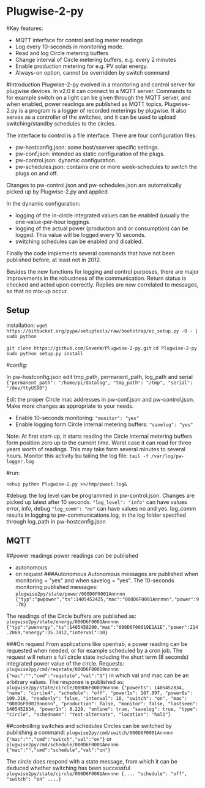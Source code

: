 Plugwise-2-py
=============

#Key features:
- MQTT interface for control and log meter readings
- Log every 10-seconds in monitoring mode.
- Read and log Circle metering buffers
- Change interval of Circle metering buffers, e.g. every 2 minutes
- Enable production metering for e.g. PV solar energy.
- Always-on option, cannot be overridden by switch command

#Introduction
Plugwise-2-py evolved in a monitoring and control server for plugwise devices.
In v2.0 it can connect to a MQTT server. Commands to for example switch on a light can be given through the MQTT server, and when enabled, power readings are published as MQTT topics.
Plugwise-2.py is a program is a logger of recorded meterings by plugwise.
It also serves as a controller of the switches, and it can be used to upload
switching/standby schedules to the circles.

The interface to control is a file interface. There are four configuration files:
- pw-hostconfig.json: some host/sserver specific settings.
- pw-conf.json: intended as static configuration of the plugs.
- pw-control.json: dynamic configuration.
- pw-schedules.json: contains one or more week-schedules to switch the plugs on and off.

Changes to pw-control.json and pw-schedules.json are automatically picked up by Plugwise-2.py and applied.

In the dynamic configuration:
- logging of the in-circle integrated values can be enabled (usually the one-value-per-hour loggings.
- logging of the actual power (production and or consumption) can  be logged. This value will be logged every 10 seconds.
- switching schedules can be enabled and disabled.

Finally the code implements several commands that have not been published before, at least not in 2012.

Besides the new functions for logging and control purposes, there are major improvements in the robustness of the communication. Return status is checked and acted upon correctly. Replies are now correlated to messages, so that no mix-up occur.


Setup
-----
installation:
```wget https://bitbucket.org/pypa/setuptools/raw/bootstrap/ez_setup.py -O - | sudo python```

```git clone https://github.com/SevenW/Plugwise-2-py.git```
```cd Plugwise-2-py```
```sudo python setup.py install```

#config:

In pw-hostconfig.json edit tmp_path, permanent_path, log_path and serial
```{"permanent_path": "/home/pi/datalog", "tmp_path": "/tmp", "serial": "/dev/ttyUSB0"}```

Edit the proper Circle mac addresses in pw-conf.json and pw-control.json. Make more changes as appropriate to your needs.
- Enable 10-seconds monitoring: `"monitor": "yes"`
- Enable logging form Circle internal metering buffers: `"savelog": "yes"`

Note: At first start-up, it starts reading the Circle internal metering buffers form position zero up to the current time. Worst case it can read for three years worth of readings. This may take form several minutes to several hours.
Monitor this activity bu tailing the log file:
`tail -f /var/log/pw-logger.log`


#run:

```nohup python Plugwise-2.py >>/tmp/pwout.log&```

#debug:
the log level can be programmed in pw-control.json. Changes are picked up latest after 10 seconds.
`"log_level": "info"` can have values error, info, debug
`"log_comm": "no"` can have values no and yes. 
log_comm results in logging to  pw-communications.log, in the log folder specified through log_path in pw-hostconfig.json

MQTT
----
##power readings
power readings can be published
- autonomous
- on request
###Autonomous
Autonomous messages are published when monitoring = "yes" and when savelog = "yes". The 10-seconds monitoring published messages:
`plugwise2py/state/power/000D6F0001Annnnn {"typ":"pwpower","ts":1405452425,"mac":"000D6F0001Annnnn","power":9.78}`

The readings of the Circle buffers are published as:
`plugwise2py/state/energy/000D6F0001Annnnn {"typ":"pwenergy","ts":1405450200,"mac":"000D6F00019E1A1E","power":214.2069,"energy":35.7012,"interval":10}`

###On request
From applications like openhab, a power reading can be requested when needed, or for example scheduled by a cron job. The request will return a full circle state including the short term (8 seconds) integrated power value of the circle. Requests:
`plugwise2py/cmd/reqstate/000D6F00019nnnnn {"mac":"","cmd":"reqstate","val":"1"}`
in which val and mac can be an arbitrary values.
The response is published as:
`plugwise2py/state/circle/000D6F00019nnnnn {"powerts": 1405452834, "name": "circle4", "schedule": "off", "power1s": 107.897, "power8s": 109.218, "readonly": false, "interval": 10, "switch": "on", "mac": "000D6F00019nnnnn", "production": false, "monitor": false, "lastseen": 1405452834, "power1h": 8.228, "online": true, "savelog": true, "type": "circle", "schedname": "test-alternate", "location": "hal1"}`

##controlling switches and schedules
Circles can be switched by publishing a command:
`plugwise2py/cmd/switch/000D6F0001Annnnn {"mac":"","cmd":"switch","val":"on"}`
or
`plugwise2py/cmd/schedule/000D6F0001Annnnn {"mac":"","cmd":"schedule","val":"on"}`

The circle does respond with a state message, from which it can be deduced whether switching has been successful
`plugwise2py/state/circle/000D6F0001Annnnn {.... "schedule": "off", "switch": "on" ....}`



